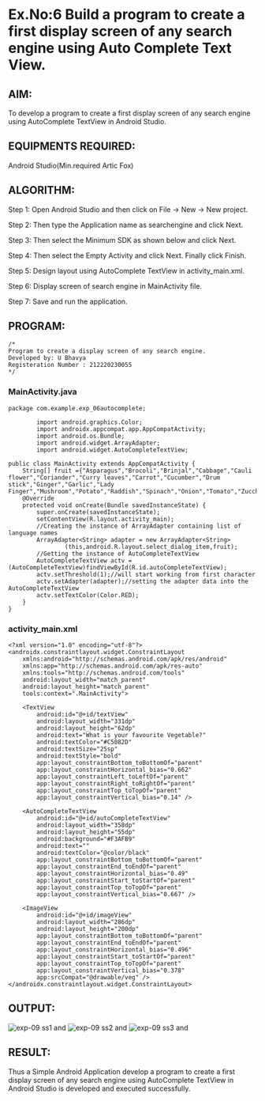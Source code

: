 # Ex.No:6 Build a program to create a first display screen of any search engine using Auto Complete Text View.

## AIM:

To develop a program to create a first display screen of any search engine using AutoComplete TextView in Android Studio.

## EQUIPMENTS REQUIRED:

Android Studio(Min.required Artic Fox)

## ALGORITHM:

Step 1: Open Android Studio and then click on File -> New -> New project.

Step 2: Then type the Application name as searchengine and click Next. 

Step 3: Then select the Minimum SDK as shown below and click Next.

Step 4: Then select the Empty Activity and click Next. Finally click Finish.

Step 5: Design layout using AutoComplete TextView in activity_main.xml.

Step 6: Display screen of search engine in MainActivity file.

Step 7: Save and run the application.


## PROGRAM:
```
/*
Program to create a display screen of any search engine.
Developed by: U Bhavya
Registeration Number : 212220230055
*/
```
### MainActivity.java
```
package com.example.exp_06autocomplete;

        import android.graphics.Color;
        import androidx.appcompat.app.AppCompatActivity;
        import android.os.Bundle;
        import android.widget.ArrayAdapter;
        import android.widget.AutoCompleteTextView;

public class MainActivity extends AppCompatActivity {
    String[] fruit ={"Asparagus","Brocoli","Brinjal","Cabbage","Cauli flower","Coriander","Curry leaves","Carrot","Cucumber","Drum stick","Ginger","Garlic","Lady Finger","Mushroom","Potato","Raddish","Spinach","Onion","Tomato","Zucchini"};
    @Override
    protected void onCreate(Bundle savedInstanceState) {
        super.onCreate(savedInstanceState);
        setContentView(R.layout.activity_main);
        //Creating the instance of ArrayAdapter containing list of language names
        ArrayAdapter<String> adapter = new ArrayAdapter<String>
                (this,android.R.layout.select_dialog_item,fruit);
        //Getting the instance of AutoCompleteTextView
        AutoCompleteTextView actv =  (AutoCompleteTextView)findViewById(R.id.autoCompleteTextView);
        actv.setThreshold(1);//will start working from first character
        actv.setAdapter(adapter);//setting the adapter data into the AutoCompleteTextView
        actv.setTextColor(Color.RED);
    }
}
```
### activity_main.xml
```
<?xml version="1.0" encoding="utf-8"?>
<androidx.constraintlayout.widget.ConstraintLayout
    xmlns:android="http://schemas.android.com/apk/res/android"
    xmlns:app="http://schemas.android.com/apk/res-auto"
    xmlns:tools="http://schemas.android.com/tools"
    android:layout_width="match_parent"
    android:layout_height="match_parent"
    tools:context=".MainActivity">

    <TextView
        android:id="@+id/textView"
        android:layout_width="331dp"
        android:layout_height="62dp"
        android:text="What is your favourite Vegetable?"
        android:textColor="#C5082D"
        android:textSize="25sp"
        android:textStyle="bold"
        app:layout_constraintBottom_toBottomOf="parent"
        app:layout_constraintHorizontal_bias="0.662"
        app:layout_constraintLeft_toLeftOf="parent"
        app:layout_constraintRight_toRightOf="parent"
        app:layout_constraintTop_toTopOf="parent"
        app:layout_constraintVertical_bias="0.14" />

    <AutoCompleteTextView
        android:id="@+id/autoCompleteTextView"
        android:layout_width="358dp"
        android:layout_height="55dp"
        android:background="#F3AFB9"
        android:text=""
        android:textColor="@color/black"
        app:layout_constraintBottom_toBottomOf="parent"
        app:layout_constraintEnd_toEndOf="parent"
        app:layout_constraintHorizontal_bias="0.49"
        app:layout_constraintStart_toStartOf="parent"
        app:layout_constraintTop_toTopOf="parent"
        app:layout_constraintVertical_bias="0.667" />

    <ImageView
        android:id="@+id/imageView"
        android:layout_width="286dp"
        android:layout_height="200dp"
        app:layout_constraintBottom_toBottomOf="parent"
        app:layout_constraintEnd_toEndOf="parent"
        app:layout_constraintHorizontal_bias="0.496"
        app:layout_constraintStart_toStartOf="parent"
        app:layout_constraintTop_toTopOf="parent"
        app:layout_constraintVertical_bias="0.378"
        app:srcCompat="@drawable/veg" />
</androidx.constraintlayout.widget.ConstraintLayout>
```
## OUTPUT:
![exp-09 ss1 and](https://user-images.githubusercontent.com/75235293/169639199-6befa6e6-5548-44cf-9df6-ad8fc6ddbf46.jpg)
![exp-09 ss2 and](https://user-images.githubusercontent.com/75235293/169639209-94a1c9ad-ec7d-472c-9943-03d2ec007f26.jpg)
![exp-09 ss3 and](https://user-images.githubusercontent.com/75235293/169639211-19516b85-e686-4bb3-bb21-f6810673f4d7.jpg)


## RESULT:
Thus a Simple Android Application develop a program to create a first display screen of any search engine using AutoComplete TextView in Android Studio is developed and executed successfully.
